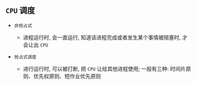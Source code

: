 ## `CPU` 调度


- `非抢占式`
  - 进程运行时, 会一直运行, 知道该进程完成或者发生某个事情被阻塞时, 才会让出 `CPU`
  
- `抢占式调度`
  - 进行运行时, 可以被打断, 把 `CPU` 让给其他进程使用; 一般有三种: 时间片原则、优先权原则、短作业优先原则
